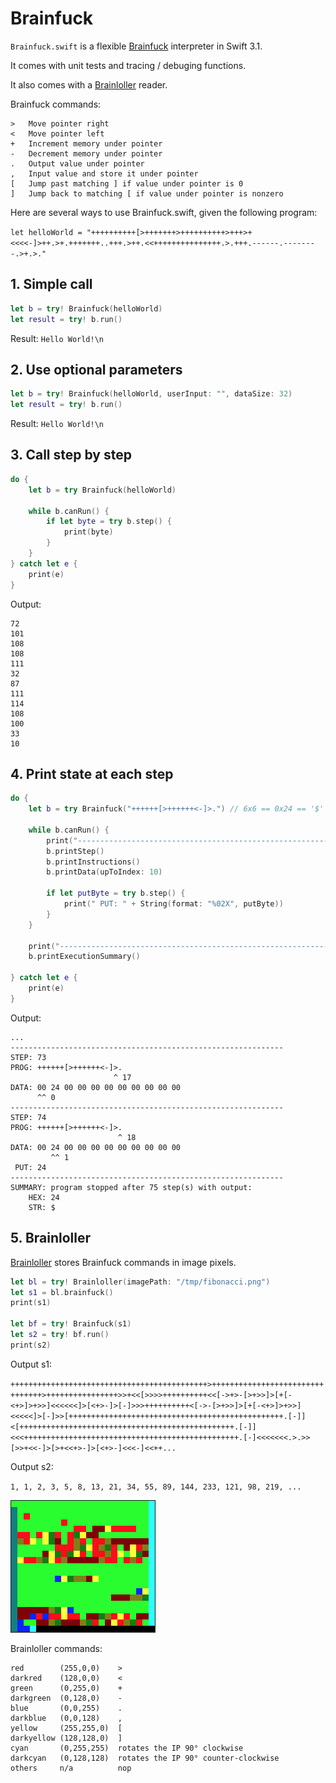 # Brainfuck

`Brainfuck.swift` is a flexible [Brainfuck](https://esolangs.org/wiki/Brainfuck) interpreter in Swift 3.1.

It comes with unit tests and tracing / debuging functions.

It also comes with a [Brainloller](https://esolangs.org/wiki/Brainloller) reader.

Brainfuck commands:

```
>	Move pointer right
<	Move pointer left
+	Increment memory under pointer
-	Decrement memory under pointer
.	Output value under pointer
,	Input value and store it under pointer
[	Jump past matching ] if value under pointer is 0
]	Jump back to matching [ if value under pointer is nonzero
```

Here are several ways to use Brainfuck.swift, given the following program:

```let helloWorld = "++++++++++[>+++++++>++++++++++>+++>+<<<<-]>++.>+.+++++++..+++.>++.<<+++++++++++++++.>.+++.------.--------.>+.>."```

## 1. Simple call

```Swift
let b = try! Brainfuck(helloWorld)
let result = try! b.run()
```

Result: `Hello World!\n`

## 2. Use optional parameters

```Swift
let b = try! Brainfuck(helloWorld, userInput: "", dataSize: 32)
let result = try! b.run()
```

Result: `Hello World!\n`

## 3. Call step by step

```Swift
do {
    let b = try Brainfuck(helloWorld)
    
    while b.canRun() {
        if let byte = try b.step() {
            print(byte)
        }
    }
} catch let e {
    print(e)
}
```

Output:

```
72
101
108
108
111
32
87
111
114
108
100
33
10
```

## 4. Print state at each step

```Swift
do {
    let b = try Brainfuck("++++++[>++++++<-]>.") // 6x6 == 0x24 == '$'
    
    while b.canRun() {
        print("-------------------------------------------------------------")
        b.printStep()
        b.printInstructions()
        b.printData(upToIndex: 10)
        
        if let putByte = try b.step() {
            print(" PUT: " + String(format: "%02X", putByte))
        }
    }
    
    print("-------------------------------------------------------------")
    b.printExecutionSummary()
    
} catch let e {
    print(e)
}
```

Output:

```
...
-------------------------------------------------------------
STEP: 73
PROG: ++++++[>++++++<-]>.
                       ^ 17
DATA: 00 24 00 00 00 00 00 00 00 00 00
      ^^ 0
-------------------------------------------------------------
STEP: 74
PROG: ++++++[>++++++<-]>.
                        ^ 18
DATA: 00 24 00 00 00 00 00 00 00 00 00
         ^^ 1
 PUT: 24
-------------------------------------------------------------
SUMMARY: program stopped after 75 step(s) with output:
    HEX: 24
    STR: $
```

## 5. Brainloller

[Brainloller](https://esolangs.org/wiki/Brainloller) stores Brainfuck commands in image pixels.

```Swift
let bl = try! Brainloller(imagePath: "/tmp/fibonacci.png")
let s1 = bl.brainfuck()
print(s1)

let bf = try! Brainfuck(s1)
let s2 = try! bf.run()
print(s2)
```
Output s1:

`++++++++++++++++++++++++++++++++++++++++++++>++++++++++++++++++++++++++++++++>++++++++++++++++>>+<<[>>>>++++++++++<<[->+>-[>+>>]>[+[-<+>]>+>>]<<<<<<]>[<+>-]>[-]>>>++++++++++<[->-[>+>>]>[+[-<+>]>+>>]<<<<<]>[-]>>[++++++++++++++++++++++++++++++++++++++++++++++++.[-]]<[++++++++++++++++++++++++++++++++++++++++++++++++.[-]]<<<++++++++++++++++++++++++++++++++++++++++++++++++.[-]<<<<<<<.>.>>[>>+<<-]>[>+<<+>-]>[<+>-]<<<-]<<++...`

Output s2:

`1, 1, 2, 3, 5, 8, 13, 21, 34, 55, 89, 144, 233, 121, 98, 219, ...`

<IMG SRC="img/fibonacci_x10.png" BORDER=1>

Brainloller commands:

```
red        (255,0,0)	>
darkred    (128,0,0)	<
green      (0,255,0)	+
darkgreen  (0,128,0)	-
blue       (0,0,255)	.
darkblue   (0,0,128)	,
yellow     (255,255,0)	[
darkyellow (128,128,0)	]
cyan       (0,255,255)	rotates the IP 90° clockwise
darkcyan   (0,128,128)	rotates the IP 90° counter-clockwise
others     n/a          nop
```
